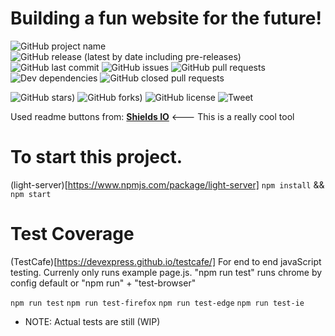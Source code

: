 <!-- readme banner -->

# Building a fun website for the future!

<!-- github buttons -->

![GitHub project name](https://img.shields.io/badge/project-Fun%20Website-red) ![GitHub release (latest by date including pre-releases)](https://img.shields.io/github/v/release/blackyjon/Fun-website?include_prereleases) ![GitHub last commit](https://img.shields.io/github/last-commit/blackyjon/Fun-website) ![GitHub issues](https://img.shields.io/github/issues/blackyjon/Fun-website) ![GitHub pull requests](https://img.shields.io/github/issues-pr/blackyjon/Fun-website?color=blue) ![Dev dependencies](https://img.shields.io/david/dev/blackyjon/Fun-website) ![GitHub closed pull requests](https://img.shields.io/github/issues-pr-closed/blackyjon/Fun-website?color=red)

![GitHub stars)](https://img.shields.io/github/stars/blackyjon/Fun-website) ![GitHub forks)](https://img.shields.io/github/forks/blackyjon/Fun-website) ![GitHub license](https://img.shields.io/github/license/blackyjon/Fun-website) ![Tweet](https://img.shields.io/twitter/url?url=https%3A%2F%2Fgithub.com%2Fblackyjon%2FFun-website)

Used readme buttons from: [**Shields IO**](https://shields.io/) <--- This is a really cool tool

<!-- description of project -->

# To start this project. 

(light-server)[https://www.npmjs.com/package/light-server]
`npm install` && `npm start`
# Test Coverage 

(TestCafe)[https://devexpress.github.io/testcafe/]
For end to end javaScript testing. Currenly only runs example page.js.
"npm run test" runs chrome by config default or "npm run" + "test-browser" 

 `npm run test`
 `npm run test-firefox`
 `npm run test-edge`
 `npm run test-ie`
* NOTE: Actual tests are still (WIP)
